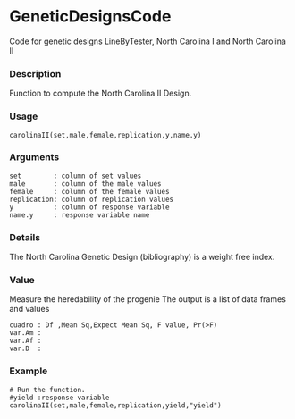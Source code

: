 # GeneticDesignsCode
Code for genetic designs LineByTester, North Carolina I and North Carolina II

### Description

Function to compute the North Carolina II Design.

### Usage

```{r eval=F}
carolinaII(set,male,female,replication,y,name.y)
```
### Arguments

```
set        : column of set values
male       : column of the male values
female     : column of the female values
replication: column of replication values 
y          : column of response variable
name.y     : response variable name
```

### Details

The North Carolina Genetic Design (bibliography) is a weight free index.

### Value
Measure the heredability of the progenie
The output is a list of data frames and values
```
cuadro : Df ,Mean Sq,Expect Mean Sq, F value, Pr(>F) 
var.Am : 
var.Af : 
var.D  : 
```

### Example

```{r eval=F}
# Run the function.
#yield :response variable
carolinaII(set,male,female,replication,yield,"yield")
```
